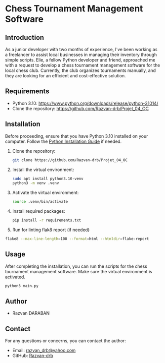 # Chess Tournament Management Software

## Introduction

As a junior developer with two months of experience, I've been working as a freelancer to assist local 
businesses in managing their inventory through simple scripts. Elie, a fellow Python developer and friend, 
approached me with a request to develop a chess tournament management software for the local chess club. 
Currently, the club organizes tournaments manually, and they are looking for an efficient and cost-effective solution.

## Requirements

- Python 3.10: https://www.python.org/downloads/release/python-31014/
- Clone the repository: https://github.com/Razvan-drb/Projet_04_OC

## Installation

Before proceeding, ensure that you have Python 3.10 installed on your computer. 
Follow the [Python Installation Guide](https://www.python.org/downloads/) if needed.

1. Clone the repository:

    ```bash
    git clone https://github.com/Razvan-drb/Projet_04_OC
    ```

2. Install the virtual environment:

    ```bash
    sudo apt install python3.10-venv
    python3 -m venv .venv
    ```

3. Activate the virtual environment:

    ```bash
    source .venv/bin/activate
    ```

4. Install required packages:

    ```bash
    pip install -r requirements.txt
    ```
5. Run for linting flak8 report  (if needed)
```bash
flake8 --max-line-length=100 --format=html --htmldir=flake-report
```
## Usage

After completing the installation, you can run the scripts for the chess tournament management software. 
Make sure the virtual environment is activated.

```bash
python3 main.py
```

## Author

- Razvan DARABAN


## Contact

For any questions or concerns, you can contact the author:

- Email: [razvan_drb@yahoo.com](mailto:razvan-drb@yahoo.com)
- GitHub: [Razvan-drb](https://github.com/Razvan-drb)

